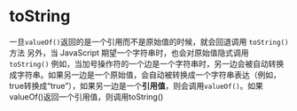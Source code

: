 # toString

一旦`valueOf()`返回的是一个引用而不是原始值的时候，就会回退调用 `toString()` 方法 另外，当 JavaScript 期望一个字符串时，也会对原始值隐式调用 `toString()` 例如，当加号操作符的一个边是一个字符串时，另一边会被自动转换成字符串。如果另一边是一个原始值，会自动被转换成一个字符串表达（例如，true转换成“true”），如果另一边是一个**引用值**，则会调用`valueOf()`。如果valueOf\(\)返回一个引用值，则调用toString\(\)

